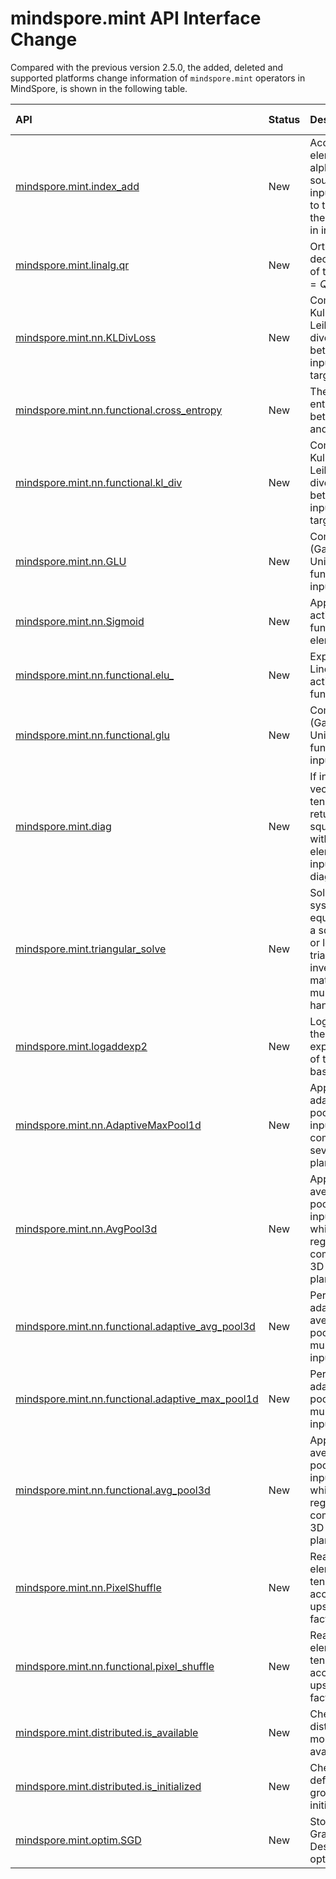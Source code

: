 # mindspore.mint API Interface Change

Compared with the previous version 2.5.0, the added, deleted and supported platforms change information of `mindspore.mint` operators in MindSpore, is shown in the following table.

|API|Status|Description|Support Platform|Class
|:----|:----|:----|:----|:----
[mindspore.mint.index_add](https://mindspore.cn/docs/en/r2.6.0rc1/api_python/mint/mindspore.mint.index_add.html#mindspore.mint.index_add)|New|Accumulate the elements of alpha times source into the input by adding to the index in the order given in index.|r2.6.0rc1: Ascend|Indexing, Slicing, Joining, Mutating Operations
[mindspore.mint.linalg.qr](https://mindspore.cn/docs/en/r2.6.0rc1/api_python/mint/mindspore.mint.linalg.qr.html#mindspore.mint.linalg.qr)|New|Orthogonal decomposition of the input $(A = QR)$.|r2.6.0rc1: Ascend|Inverses
[mindspore.mint.nn.KLDivLoss](https://mindspore.cn/docs/en/r2.6.0rc1/api_python/mint/mindspore.mint.nn.KLDivLoss.html#mindspore.mint.nn.KLDivLoss)|New|Computes the Kullback-Leibler divergence between the input and the target.|r2.6.0rc1: Ascend|Loss Functions
[mindspore.mint.nn.functional.cross_entropy](https://mindspore.cn/docs/en/r2.6.0rc1/api_python/mint/mindspore.mint.nn.functional.cross_entropy.html#mindspore.mint.nn.functional.cross_entropy)|New|The cross entropy loss between input and target.|r2.6.0rc1: Ascend|Loss Functions
[mindspore.mint.nn.functional.kl_div](https://mindspore.cn/docs/en/r2.6.0rc1/api_python/mint/mindspore.mint.nn.functional.kl_div.html#mindspore.mint.nn.functional.kl_div)|New|Computes the Kullback-Leibler divergence between the input and the target.|r2.6.0rc1: Ascend|Loss Functions
[mindspore.mint.nn.GLU](https://mindspore.cn/docs/en/r2.6.0rc1/api_python/mint/mindspore.mint.nn.GLU.html#mindspore.mint.nn.GLU)|New|Computes GLU (Gated Linear Unit activation function) of the input tensor.|r2.6.0rc1: Ascend|Non-linear Activations (weighted sum, nonlinearity)
[mindspore.mint.nn.Sigmoid](https://mindspore.cn/docs/en/r2.6.0rc1/api_python/mint/mindspore.mint.nn.Sigmoid.html#mindspore.mint.nn.Sigmoid)|New|Applies sigmoid activation function element-wise.|r2.6.0rc1: Ascend|Non-linear Activations (weighted sum, nonlinearity)
[mindspore.mint.nn.functional.elu_](https://mindspore.cn/docs/en/r2.6.0rc1/api_python/mint/mindspore.mint.nn.functional.elu_.html#mindspore.mint.nn.functional.elu_)|New|Exponential Linear Unit activation function|r2.6.0rc1: Ascend|Non-linear activation functions
[mindspore.mint.nn.functional.glu](https://mindspore.cn/docs/en/r2.6.0rc1/api_python/mint/mindspore.mint.nn.functional.glu.html#mindspore.mint.nn.functional.glu)|New|Computes GLU (Gated Linear Unit activation function) of the input tensor.|r2.6.0rc1: Ascend|Non-linear activation functions
[mindspore.mint.diag](https://mindspore.cn/docs/en/r2.6.0rc1/api_python/mint/mindspore.mint.diag.html#mindspore.mint.diag)|New|If input is a vector (1-D tensor), then returns a 2-D square tensor with the elements of input as the diagonal.|r2.6.0rc1: Ascend|Other Operations
[mindspore.mint.triangular_solve](https://mindspore.cn/docs/en/r2.6.0rc1/api_python/mint/mindspore.mint.triangular_solve.html#mindspore.mint.triangular_solve)|New|Solves a system of equations with a square upper or lower triangular invertible matrix A and multiple right-hand sides b.|r2.6.0rc1: Ascend|Other Operations
[mindspore.mint.logaddexp2](https://mindspore.cn/docs/en/r2.6.0rc1/api_python/mint/mindspore.mint.logaddexp2.html#mindspore.mint.logaddexp2)|New|Logarithm of the sum of exponentiations of the inputs in base of 2.|r2.6.0rc1: Ascend|Pointwise Operations
[mindspore.mint.nn.AdaptiveMaxPool1d](https://mindspore.cn/docs/en/r2.6.0rc1/api_python/mint/mindspore.mint.nn.AdaptiveMaxPool1d.html#mindspore.mint.nn.AdaptiveMaxPool1d)|New|Applies a 1D adaptive max pooling over an input signal composed of several input planes.|r2.6.0rc1: Ascend|Pooling Layers
[mindspore.mint.nn.AvgPool3d](https://mindspore.cn/docs/en/r2.6.0rc1/api_python/mint/mindspore.mint.nn.AvgPool3d.html#mindspore.mint.nn.AvgPool3d)|New|Applies a 3D average pooling over an input Tensor which can be regarded as a composition of 3D input planes.|r2.6.0rc1: Ascend|Pooling Layers
[mindspore.mint.nn.functional.adaptive_avg_pool3d](https://mindspore.cn/docs/en/r2.6.0rc1/api_python/mint/mindspore.mint.nn.functional.adaptive_avg_pool3d.html#mindspore.mint.nn.functional.adaptive_avg_pool3d)|New|Performs 3D adaptive average pooling on a multi-plane input signal.|r2.6.0rc1: Ascend|Pooling functions
[mindspore.mint.nn.functional.adaptive_max_pool1d](https://mindspore.cn/docs/en/r2.6.0rc1/api_python/mint/mindspore.mint.nn.functional.adaptive_max_pool1d.html#mindspore.mint.nn.functional.adaptive_max_pool1d)|New|Performs 1D adaptive max pooling on a multi-plane input signal.|r2.6.0rc1: Ascend|Pooling functions
[mindspore.mint.nn.functional.avg_pool3d](https://mindspore.cn/docs/en/r2.6.0rc1/api_python/mint/mindspore.mint.nn.functional.avg_pool3d.html#mindspore.mint.nn.functional.avg_pool3d)|New|Applies a 3D average pooling over an input Tensor which can be regarded as a composition of 3D input planes.|r2.6.0rc1: Ascend|Pooling functions
[mindspore.mint.nn.PixelShuffle](https://mindspore.cn/docs/en/r2.6.0rc1/api_python/mint/mindspore.mint.nn.PixelShuffle.html#mindspore.mint.nn.PixelShuffle)|New|Rearrange elements in a tensor according to an upscaling factor.|r2.6.0rc1: Ascend|Vision Layer
[mindspore.mint.nn.functional.pixel_shuffle](https://mindspore.cn/docs/en/r2.6.0rc1/api_python/mint/mindspore.mint.nn.functional.pixel_shuffle.html#mindspore.mint.nn.functional.pixel_shuffle)|New|Rearrange elements in a tensor according to an upscaling factor.|r2.6.0rc1: Ascend|Vision functions
[mindspore.mint.distributed.is_available](https://mindspore.cn/docs/en/r2.6.0rc1/api_python/mint/mindspore.mint.distributed.is_available.html#mindspore.mint.distributed.is_available)|New|Checks if distributed module is available.|r2.6.0rc1: Ascend|mindspore.mint.distributed
[mindspore.mint.distributed.is_initialized](https://mindspore.cn/docs/en/r2.6.0rc1/api_python/mint/mindspore.mint.distributed.is_initialized.html#mindspore.mint.distributed.is_initialized)|New|Checks if default process group has been initialized.|r2.6.0rc1: Ascend|mindspore.mint.distributed
[mindspore.mint.optim.SGD](https://mindspore.cn/docs/en/r2.6.0rc1/api_python/mint/mindspore.mint.optim.SGD.html#mindspore.mint.optim.SGD)|New|Stochastic Gradient Descent optimizer.|r2.6.0rc1: Ascend|mindspore.mint.optim
